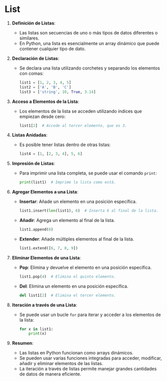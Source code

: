 # List

1. **Definición de Listas**:
   - Las listas son secuencias de uno o más tipos de datos diferentes o similares.
   - En Python, una lista es esencialmente un array dinámico que puede contener cualquier tipo de dato.

2. **Declaración de Listas**:
   - Se declara una lista utilizando corchetes y separando los elementos con comas:
     ```python
     list1 = [1, 2, 3, 4, 5]
     list2 = ['A', 'B', 'C']
     list3 = ['string', 10, True, 3.14]
     ```

3. **Acceso a Elementos de la Lista**:
   - Los elementos de la lista se acceden utilizando índices que empiezan desde cero:
     ```python
     list1[2]  # Accede al tercer elemento, que es 3.
     ```

4. **Listas Anidadas**:
   - Es posible tener listas dentro de otras listas:
     ```python
     list4 = [1, [2, 3, 4], 5, 6]
     ```

5. **Impresión de Listas**:
   - Para imprimir una lista completa, se puede usar el comando `print`:
     ```python
     print(list1)  # Imprime la lista como está.
     ```

6. **Agregar Elementos a una Lista**:
   - **Insertar**: Añade un elemento en una posición específica.
     ```python
     list1.insert(len(list1), 6)  # Inserta 6 al final de la lista.
     ```
   - **Añadir**: Agrega un elemento al final de la lista.
     ```python
     list1.append(6)
     ```
   - **Extender**: Añade múltiples elementos al final de la lista.
     ```python
     list1.extend([6, 7, 8, 9])
     ```

7. **Eliminar Elementos de una Lista**:
   - **Pop**: Elimina y devuelve el elemento en una posición específica.
     ```python
     list1.pop(4)  # Elimina el quinto elemento.
     ```
   - **Del**: Elimina un elemento en una posición específica.
     ```python
     del list1[2]  # Elimina el tercer elemento.
     ```

8. **Iteración a través de una Lista**:
   - Se puede usar un bucle `for` para iterar y acceder a los elementos de la lista:
     ```python
     for x in list1:
         print(x)
     ```

9. **Resumen**:
   - Las listas en Python funcionan como arrays dinámicos.
   - Se pueden usar varias funciones integradas para acceder, modificar, añadir y eliminar elementos de las listas.
   - La iteración a través de listas permite manejar grandes cantidades de datos de manera eficiente.